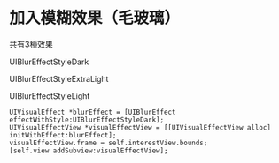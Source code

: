 # 加入模糊效果（毛玻璃）

共有3種效果

UIBlurEffectStyleDark

UIBlurEffectStyleExtraLight

UIBlurEffectStyleLight


    UIVisualEffect *blurEffect = [UIBlurEffect effectWithStyle:UIBlurEffectStyleDark];
    UIVisualEffectView *visualEffectView = [[UIVisualEffectView alloc] initWithEffect:blurEffect];
    visualEffectView.frame = self.interestView.bounds;
    [self.view addSubview:visualEffectView];

